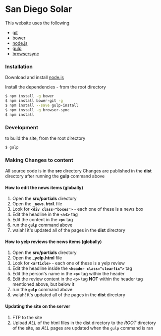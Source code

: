 # San Diego Solar

This website uses the following

* [git](https://www.npmjs.com/package/bower-git)
* [bower](https://bower.io/)
* [node.js](https://nodejs.org/)
* [gulp](https://gulpjs.com/docs/en/getting-started/quick-start)
* [browsersync](https://www.browsersync.io/)



### Installation

Download and install [node.js](https://nodejs.org/en/download/)

Install the dependencies - from the root directory

```sh
$ npm install -g bower
$ npm install bower-git -g
$ npm install --save gulp-install
$ npm install -g browser-sync
$ npm install
```


### Development
to build the site, from the root directory

```sh
$ gulp
```

### Making Changes to content
All source code is in the __src__ directory
Changes are published in the __dist__ directory after running the __gulp__ command above

#### How to edit the news items (globally)

1. Open the __src/partials__ directory
2. Open the __`_news.html`__ file
3. Look for __`<div class="boxes">`__ - each one of these is a news box
4. Edit the headline in the __`<h4`>__ tag
5. Edit the content in the __`<p>`__ tag
6. run the __`gulp`__ command above
7. walah! it's updated all of the pages in the __dist__ directory


#### How to yelp reviews the news items (globally)

1. Open the __src/partials__ directory
2. Open the ___yelp.html__ file
3. Look for __`<article>`__ - each one of these is a yelp review
4. Edit the headline inside the __`<header class="clearfix">`__ tag
5. Edit the person's name in the __`<p>`__ tag within the header
5. Edit the review content in the __`<p>`__ tag __NOT__ within the header tag mentioned above, but below it
6. run the __`gulp`__ command above
7. walah! it's updated all of the pages in the __dist__ directory


#### Updating the site on the server
1. FTP to the site
2. Upload _ALL_ of the html files in the dist directory to the _ROOT_ directory of the site, as _ALL_ pages are updated when the `gulp` command is ran
